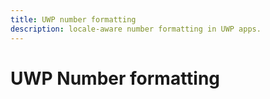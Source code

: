 ```yaml
---
title: UWP number formatting
description: locale-aware number formatting in UWP apps.
---
```

# UWP Number formatting
